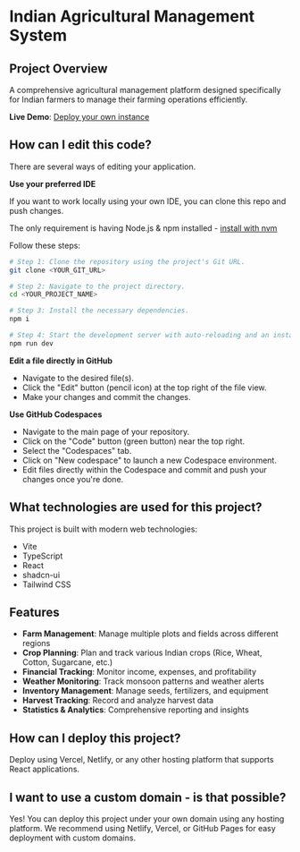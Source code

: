 # Indian Agricultural Management System

## Project Overview

A comprehensive agricultural management platform designed specifically for Indian farmers to manage their farming operations efficiently.

**Live Demo**: [Deploy your own instance](#deployment)

## How can I edit this code?

There are several ways of editing your application.

**Use your preferred IDE**

If you want to work locally using your own IDE, you can clone this repo and push changes.

The only requirement is having Node.js & npm installed - [install with nvm](https://github.com/nvm-sh/nvm#installing-and-updating)

Follow these steps:

```sh
# Step 1: Clone the repository using the project's Git URL.
git clone <YOUR_GIT_URL>

# Step 2: Navigate to the project directory.
cd <YOUR_PROJECT_NAME>

# Step 3: Install the necessary dependencies.
npm i

# Step 4: Start the development server with auto-reloading and an instant preview.
npm run dev
```

**Edit a file directly in GitHub**

- Navigate to the desired file(s).
- Click the "Edit" button (pencil icon) at the top right of the file view.
- Make your changes and commit the changes.

**Use GitHub Codespaces**

- Navigate to the main page of your repository.
- Click on the "Code" button (green button) near the top right.
- Select the "Codespaces" tab.
- Click on "New codespace" to launch a new Codespace environment.
- Edit files directly within the Codespace and commit and push your changes once you're done.

## What technologies are used for this project?

This project is built with modern web technologies:

- Vite
- TypeScript
- React
- shadcn-ui
- Tailwind CSS

## Features

- **Farm Management**: Manage multiple plots and fields across different regions
- **Crop Planning**: Plan and track various Indian crops (Rice, Wheat, Cotton, Sugarcane, etc.)
- **Financial Tracking**: Monitor income, expenses, and profitability
- **Weather Monitoring**: Track monsoon patterns and weather alerts
- **Inventory Management**: Manage seeds, fertilizers, and equipment
- **Harvest Tracking**: Record and analyze harvest data
- **Statistics & Analytics**: Comprehensive reporting and insights

## How can I deploy this project?

Deploy using Vercel, Netlify, or any other hosting platform that supports React applications.

## I want to use a custom domain - is that possible?

Yes! You can deploy this project under your own domain using any hosting platform. We recommend using Netlify, Vercel, or GitHub Pages for easy deployment with custom domains.
